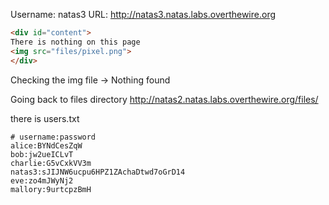 Username: natas3
URL:      http://natas3.natas.labs.overthewire.org

```html
<div id="content">
There is nothing on this page
<img src="files/pixel.png">
</div>
```
Checking the img file -> Nothing found 

Going back to files directory 
http://natas2.natas.labs.overthewire.org/files/

there is users.txt

```text
# username:password
alice:BYNdCesZqW
bob:jw2ueICLvT
charlie:G5vCxkVV3m
natas3:sJIJNW6ucpu6HPZ1ZAchaDtwd7oGrD14
eve:zo4mJWyNj2
mallory:9urtcpzBmH
```
